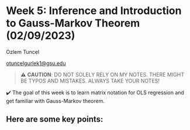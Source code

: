 # Week 5: Inference and Introduction to Gauss-Markov Theorem (02/09/2023)
Ozlem Tuncel 

otuncelgurlek1@gsu.edu

> ⚠️ **CAUTION**: DO NOT SOLELY RELY ON MY NOTES. THERE MIGHT BE TYPOS AND MISTAKES. ALWAYS TAKE YOUR NOTES!

✔️ The goal of this week is to learn matrix notation for OLS regression and get familiar with Gauss-Markov theorem. 

## Here are some key points:
